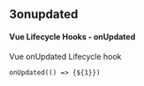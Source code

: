 ## 3onupdated
#### Vue Lifecycle Hooks - onUpdated
Vue onUpdated Lifecycle hook
```
onUpdated(() => {${1}})
```